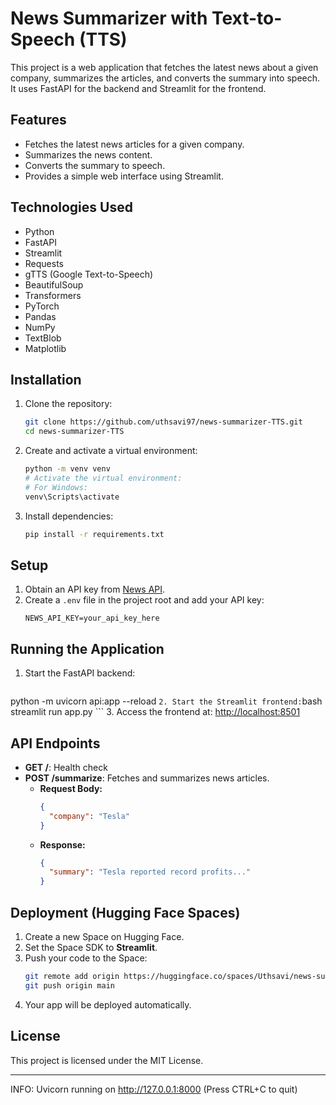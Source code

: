# News Summarizer with Text-to-Speech (TTS)

This project is a web application that fetches the latest news about a given company, summarizes the articles, and converts the summary into speech. It uses FastAPI for the backend and Streamlit for the frontend.

## Features
- Fetches the latest news articles for a given company.
- Summarizes the news content.
- Converts the summary to speech.
- Provides a simple web interface using Streamlit.

## Technologies Used
- Python
- FastAPI
- Streamlit
- Requests
- gTTS (Google Text-to-Speech)
- BeautifulSoup
- Transformers
- PyTorch
- Pandas
- NumPy
- TextBlob
- Matplotlib

## Installation
1. Clone the repository:
    ```bash
    git clone https://github.com/uthsavi97/news-summarizer-TTS.git
    cd news-summarizer-TTS
    ```
2. Create and activate a virtual environment:
    ```bash
    python -m venv venv
    # Activate the virtual environment:
    # For Windows:
    venv\Scripts\activate
    ```
3. Install dependencies:
    ```bash
    pip install -r requirements.txt
    ```

## Setup
1. Obtain an API key from [News API](https://newsapi.org/).
2. Create a `.env` file in the project root and add your API key:
    ```plaintext
    NEWS_API_KEY=your_api_key_here
    ```

## Running the Application
1. Start the FastAPI backend:
    ```bash
python -m uvicorn api:app --reload    ```
2. Start the Streamlit frontend:
    ```bash
    streamlit run app.py
    ```
3. Access the frontend at: [http://localhost:8501](http://localhost:8501)

## API Endpoints
- **GET /**: Health check
- **POST /summarize**: Fetches and summarizes news articles.
  - **Request Body:**
    ```json
    {
      "company": "Tesla"
    }
    ```
  - **Response:**
    ```json
    {
      "summary": "Tesla reported record profits..."
    }
    ```

## Deployment (Hugging Face Spaces)
1. Create a new Space on Hugging Face.
2. Set the Space SDK to **Streamlit**.
3. Push your code to the Space:
    ```bash
    git remote add origin https://huggingface.co/spaces/Uthsavi/news-summarizer-tts
    git push origin main
    ```
4. Your app will be deployed automatically.

## License
This project is licensed under the MIT License.

---

INFO: Uvicorn running on http://127.0.0.1:8000 (Press CTRL+C to quit)

